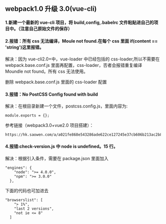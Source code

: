 ## webpack1.0 升级 3.0(vue-cli)

#### 1.新建一个最新的 vue-cli 项目，将 build,config,.babelrc 文件粘贴进自己的项目中。（注意自己原始文件的保存）

#### 2.报错：所有 css 无法编译，Moule not found.在每个 css 里面 if(content == 'string')这里报错。

解决：因为 vue-cli2.0+中，vue-loader 中已经包括的 css-loader,所以不需要在 webpack.base.conf.js 里面再配置，css-loader，否者会报错重复编译 Moundle not found。所有 css 无法使用。

删除 webpack.base.conf.js 里面的 css-loader 配置

#### 3.报错：No PostCSS Config found with build

解决：在根目录新建一个文件，postcss.config.js，里面内容为:

```
module.exports = {};
```

参考链接（webpack3.0+vue2.0 项目搭建）：

```
https://hk.saowen.com/a/a021fe868e543286ade622ce127245e37cb606b213ac2b8de2855da006d91f0c
```

#### 4.报错:check-version.js 中 node is undefined。15 行。

解决：根据引入条件，需要在 package.json 里面加入

```
"engines": {
    "node": ">= 4.0.0",
    "npm": ">= 3.0.0"
  },
```

下面的代码也可加进去

```
"browserslist": [
    "> 1%",
    "last 2 versions",
    "not ie <= 8"
  ]
```
